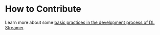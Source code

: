 # How to Contribute

Learn more about some
[basic practices in the development process of DL Streamer](./coding_style.md).

<!--hide_directive
:::{toctree}
:maxdepth: 2
:hidden:

coding_style
:::
hide_directive-->